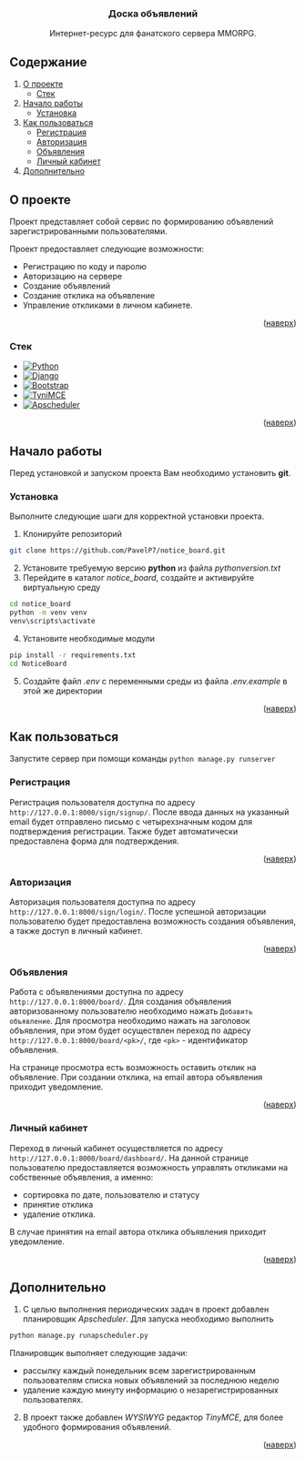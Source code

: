 <a name="readme-top"></a>
<h3 align="center">Доска объявлений </h3>

  <p align="center">
    Интернет-ресурс для фанатского сервера MMORPG.
    <br />
  </p>
</div>

<!-- TABLE OF CONTENTS -->
## Содержание
1. [О проекте](#О-проекте)
   * [Стек](#Стек)
1. [Начало работы](#Начало-работы)
   * [Установка](#Установка)
1. [Как пользоваться](#Как-пользоваться)
   * [Регистрация](#Регистрация)
   * [Авторизация](#Авторизация)
   * [Объявления](#Объявления)
   * [Личный кабинет](#Личный-кабинет)
1. [Дополнительно](#Дополнительно)

<!-- ABOUT THE PROJECT -->
## О проекте

Проект представляет собой сервис по формированию объявлений зарегистрированными пользователями.

Проект предоставляет следующие возможности:
* Регистрацию по коду и паролю
* Авторизацию на сервере
* Создание объявлений
* Создание отклика на объявление
* Управление откликами в личном кабинете.

<p align="right">(<a href="#readme-top">наверх</a>)</p>



### Стек

* [![Python][Python.com]][Python-url]
* [![Django][Django.com]][Django-url]
* [![Bootstrap][Bootstrap.com]][Bootstrap-url]
* [![TyniMCE][TyniMCE.com]][TyniMCE-url]
* [![Apscheduler][Apscheduler.com]][Apscheduler-url]

<p align="right">(<a href="#readme-top">наверх</a>)</p>



<!-- GETTING STARTED -->
## Начало работы

Перед установкой и запуском проекта Вам необходимо установить **git**.

### Установка

Выполните следующие шаги для корректной установки проекта.
1. Клонируйте репозиторий
```sh
git clone https://github.com/PavelP7/notice_board.git
```
2. Установите требуемую версию **python** из файла *pythonversion.txt*
3. Перейдите в каталог *notice_board*, создайте и активируйте виртуальную среду
```sh
cd notice_board
python -m venv venv
venv\scripts\activate
```
4. Установите необходимые модули
```sh
pip install -r requirements.txt
cd NoticeBoard
```
5. Создайте файл *.env* с переменными среды из файла *.env.example* в этой же директории

<p align="right">(<a href="#readme-top">наверх</a>)</p>

<!-- USAGE EXAMPLES -->
## Как пользоваться
Запустите сервер при помощи команды ```python manage.py runserver```

### Регистрация
Регистрация пользователя доступна по адресу ```http://127.0.0.1:8000/sign/signup/```.  После ввода данных на указанный email будет отправлено письмо с четырехзначным кодом для подтверждения регистрации. Также будет автоматически предоставлена форма для подтверждения.

<p align="right">(<a href="#readme-top">наверх</a>)</p>

### Авторизация
Авторизация пользователя доступна по адресу ```http://127.0.0.1:8000/sign/login/```.  После успешной авторизации пользователю будет предоставлена возможность создания объявления, а также доступ в личный кабинет.

<p align="right">(<a href="#readme-top">наверх</a>)</p>

### Объявления
Работа с объявлениями доступна по адресу ```http://127.0.0.1:8000/board/```.  Для создания объявления авторизованному пользователю необходимо нажать ```Добавить объявление```. Для просмотра необходимо нажать на заголовок объявления, при этом будет осуществлен переход по адресу ```http://127.0.0.1:8000/board/<pk>/```, где ```<pk>``` - идентификатор объявления. 

На странице просмотра есть возможность оставить отклик на объявление. При создании отклика, на email автора объявления приходит уведомление.

<p align="right">(<a href="#readme-top">наверх</a>)</p>

### Личный кабинет
Переход в личный кабинет осуществляется по адресу ```http://127.0.0.1:8000/board/dashboard/```.  На данной странице пользователю предоставляется возможность управлять откликами на собственные объявления, а именно: 
+ сортировка по дате, пользователю и статусу
+ принятие отклика
+ удаление отклика.

В случае принятия на email автора отклика объявления приходит уведомление.


<p align="right">(<a href="#readme-top">наверх</a>)</p>

## Дополнительно
1. С целью выполнения периодических задач в проект добавлен планировщик *Apscheduler*. Для запуска необходимо выполнить
 ```sh
python manage.py runapscheduler.py
```
Планировщик выполняет следующие задачи:
+ рассылку каждый понедельник всем зарегистрированным пользователям списка новых объявлений за последнюю неделю
+ удаление каждую минуту информацию о незарегистрированных пользователях.
2. В проект также добавлен *WYSIWYG* редактор *TinyMCE*, для более удобного формирования объявлений.
<p align="right">(<a href="#readme-top">наверх</a>)</p>

<!-- MARKDOWN LINKS & IMAGES -->
<!-- https://www.markdownguide.org/basic-syntax/#reference-style-links -->
[Apscheduler.com]: https://img.shields.io/badge/apscheduler-white?style=for-the-badge&logo=apscheduler&logoColor=green
[Apscheduler-url]: https://apscheduler.readthedocs.io
[Django.com]: https://img.shields.io/badge/Django-white?style=for-the-badge&logo=django&logoColor=red
[Django-url]: https://github.com/django
[Python.com]: https://img.shields.io/badge/python-white?style=for-the-badge&logo=python&logoColor=blue
[Python-url]: https://python.org 
[TyniMCE.com]: https://img.shields.io/badge/TinyMCE-white?style=for-the-badge&logo=tinymce&logoColor=blue
[TyniMCE-url]: https://www.tiny.cloud
[Bootstrap.com]: https://img.shields.io/badge/bootstrap-white?style=for-the-badge&logo=bootstrap&logoColor=violen
[Bootstrap-url]: https://bootstrap5.ru/

